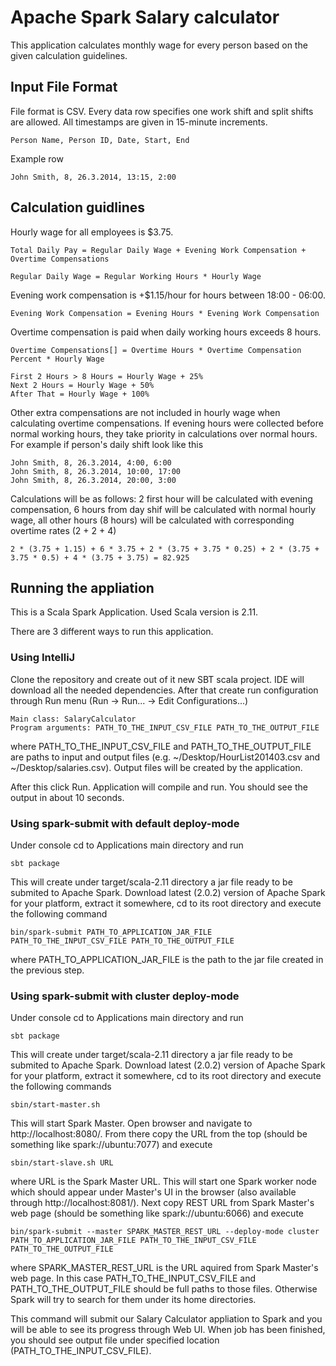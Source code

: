 # Apache Spark Salary calculator

This application calculates monthly wage for every person based on the given calculation guidelines.

## Input File Format
File format is CSV. Every data row specifies one work shift and split shifts are allowed. All timestamps are given in 15-minute increments.

```
Person Name, Person ID, Date, Start, End
```
Example row
``` 
John Smith, 8, 26.3.2014, 13:15, 2:00
```
## Calculation guidlines
Hourly wage for all employees is $3.75. 

```
Total Daily Pay = Regular Daily Wage + Evening Work Compensation + Overtime Compensations
```
```
Regular Daily Wage = Regular Working Hours * Hourly Wage
```

Evening work compensation is +$1.15/hour for hours between 18:00 - 06:00.

```
Evening Work Compensation = Evening Hours * Evening Work Compensation
```

Overtime compensation is paid when daily working hours exceeds 8 hours.

```
Overtime Compensations[] = Overtime Hours * Overtime Compensation Percent * Hourly Wage

First 2 Hours > 8 Hours = Hourly Wage + 25%
Next 2 Hours = Hourly Wage + 50%
After That = Hourly Wage + 100%	
```

Other extra compensations are not included in hourly wage when calculating overtime compensations. If evening hours were collected before normal working hours, they take priority in calculations over normal hours. For example if person's daily shift look like this

``` 
John Smith, 8, 26.3.2014, 4:00, 6:00
John Smith, 8, 26.3.2014, 10:00, 17:00
John Smith, 8, 26.3.2014, 20:00, 3:00
```

Calculations will be as follows: 2 first hour will be calculated with evening compensation, 6 hours from day shif will be calculated with normal hourly wage, all other hours (8 hours) will be calculated with corresponding overtime rates (2 + 2 + 4)

```
2 * (3.75 + 1.15) + 6 * 3.75 + 2 * (3.75 + 3.75 * 0.25) + 2 * (3.75 + 3.75 * 0.5) + 4 * (3.75 + 3.75) = 82.925
```

## Running the appliation
This is a Scala Spark Application. Used Scala version is 2.11. 

There are 3 different ways to run this application.

### Using IntelliJ
Clone the repository and create out of it new SBT scala project. IDE will download all the needed dependencies. After that create run configuration through Run menu (Run -> Run... -> Edit Configurations...)

```
Main class: SalaryCalculator
Program arguments: PATH_TO_THE_INPUT_CSV_FILE PATH_TO_THE_OUTPUT_FILE
```
where PATH_TO_THE_INPUT_CSV_FILE and PATH_TO_THE_OUTPUT_FILE are paths to input and output files (e.g. ~/Desktop/HourList201403.csv and ~/Desktop/salaries.csv). Output files will be created by the application.

After this click Run. Application will compile and run. You should see the output in about 10 seconds.

### Using spark-submit with default deploy-mode
Under console cd to Applications main directory and run

```
sbt package
```

This will create under target/scala-2.11 directory a jar file ready to be submited to Apache Spark. Download latest (2.0.2) version of Apache Spark for your platform, extract it somewhere, cd to its root directory and execute the following command

```
bin/spark-submit PATH_TO_APPLICATION_JAR_FILE PATH_TO_THE_INPUT_CSV_FILE PATH_TO_THE_OUTPUT_FILE
```
where PATH_TO_APPLICATION_JAR_FILE is the path to the jar file created in the previous step.

### Using spark-submit with cluster deploy-mode
Under console cd to Applications main directory and run

```
sbt package
```

This will create under target/scala-2.11 directory a jar file ready to be submited to Apache Spark. Download latest (2.0.2) version of Apache Spark for your platform, extract it somewhere, cd to its root directory and execute the following commands 

```
sbin/start-master.sh
```

This will start Spark Master. Open browser and navigate to http://localhost:8080/. From there copy the URL from the top (should be something like spark://ubuntu:7077) and execute

```
sbin/start-slave.sh URL
```

where URL is the Spark Master URL. This will start one Spark worker node which should appear under Master's UI in the browser (also available through http://localhost:8081/). Next copy REST URL from Spark Master's web page (should be something like spark://ubuntu:6066) and execute

```
bin/spark-submit --master SPARK_MASTER_REST_URL --deploy-mode cluster PATH_TO_APPLICATION_JAR_FILE PATH_TO_THE_INPUT_CSV_FILE PATH_TO_THE_OUTPUT_FILE
```

where SPARK_MASTER_REST_URL is the URL aquired from Spark Master's web page. In this case PATH_TO_THE_INPUT_CSV_FILE and PATH_TO_THE_OUTPUT_FILE should be full paths to those files. Otherwise Spark will try to search for them under its home directories.

This command will submit our Salary Calculator appliation to Spark and you will be able to see its progress through Web UI. When job has been finished, you should see output file under specified location (PATH_TO_THE_INPUT_CSV_FILE).
